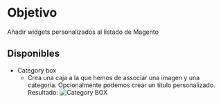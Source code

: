 # Objetivo

Añadir widgets personalizados al listado de Magento

## Disponibles

- Category box
  - Crea una caja a la que hemos de associar una imagen y una categoria. Opcionalmente podemos crear un titulo personalizado.
    Resultado:
    ![Category BOX](../DOC/images/category_box.png)






